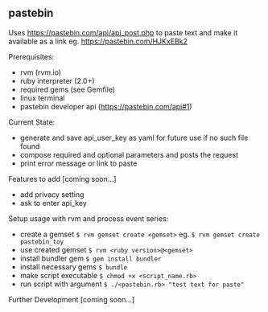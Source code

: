 ## pastebin
Uses https://pastebin.com/api/api_post.php to paste text and make it available as a link
eg. https://pastebin.com/HJKxEBk2

Prerequisites:
* rvm (rvm.io)
* ruby interpreter (2.0+)
* required gems (see Gemfile)
* linux terminal
* pastebin developer api (https://pastebin.com/api#1)

Current State:
* generate and save api_user_key as yaml for future use if no such file found
* compose required and optional parameters and posts the request
* print error message or link to paste

Features to add [coming soon...]
* add privacy setting
* ask to enter api_key

Setup usage with rvm and process event series:
* create a gemset
`$ rvm gemset create <gemset>`
eg. `$ rvm gemset create pastebin_toy`
* use created gemset
`$ rvm <ruby version>@<gemset>`
* install bundler gem
`$ gem install bundler`
* install necessary gems
`$ bundle`
* make script executable
`$ chmod +x <script_name.rb>`
* run script with argument
`$ ./<pastebin.rb> "test text for paste"`

Further Development [coming soon...]
